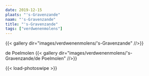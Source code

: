 ```yaml
---
date: 2019-12-15
plaats: "'s-Gravenzande"
naam: "'s-Gravenzande"
title: "'s-Gravenzande"
tags: ["verdwenenmolens"]
---
```


{{< gallery dir="images/verdwenenmolens/'s-Gravenzande" //>}}

de Poelmolen
{{< gallery dir="images/verdwenenmolens/'s-Gravenzande/de Poelmolen" //>}}

{{< load-photoswipe >}}